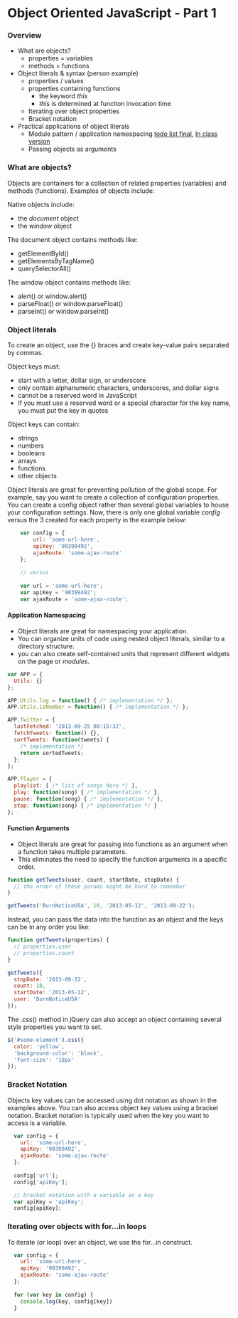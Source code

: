 Object Oriented JavaScript - Part 1
===================================

### Overview
* What are objects?
  * properties = variables
  * methods = functions
* Object literals & syntax (person example)
  * properties / values
  * properties containing functions
    * the keyword _this_
    * _this_ is determined at function invocation time
  * Iterating over object properties
  * Bracket notation
* Practical applications of object literals
  * Module pattern / application namespacing [todo list final](http://jsbin.com/uXAzeGi/2/edit), [In class version](http://jsbin.com/ENEwaHu/1/edit)
  * Passing objects as arguments

### What are objects?
Objects are containers for a collection of related properties (variables) and methods (functions). Examples of objects include:

Native objects include:

* the _document_ object
* the _window_ object

The document object contains methods like:
* getElementById()
* getElementsByTagName()
* querySelectorAll()

The window object contains methods like:
* alert() or window.alert()
* parseFloat() or window.parseFloat()
* parseInt() or window.parseInt()

### Object literals

To create an object, use the {} braces and create key-value pairs separated by commas.

Object keys must:
* start with a letter, dollar sign, or underscore
* only contain alphanumeric characters, underscores, and dollar signs
* cannot be a reserved word in JavaScript
* If you must use a reserved word or a special character for the key name, you must put the key in quotes

Object keys can contain:
* strings
* numbers
* booleans
* arrays
* functions
* other objects


Object literals are great for preventing pollution of the global scope. For example, say you want to create a collection of configuration properties. You can create a config object rather than several global variables to house your configuration settings. Now, there is only one global variable _config_ versus the 3 created for each property in the example below:

```js
	var config = {
		url: 'some-url-here',
		apiKey: '90399492',
		ajaxRoute: 'some-ajax-route'
	};
	
	// versus
	
	var url = 'some-url-here';
	var apiKey = '90399492';
	var ajaxRoute = 'some-ajax-route';
```

#### Application Namespacing
* Object literals are great for namespacing your application. 
* You can organize units of code using nested object literals, similar to a directory structure.
* you can also create self-contained units that represent different widgets on the page or _modules_.

```js
var APP = {
  Utils: {}
};

APP.Utils.log = function() { /* implementation */ };
APP.Utils.isNumber = function() { /* implementation */ };

APP.Twitter = {
  lastFetched: '2013-09-25 08:15:32',
  fetchTweets: function() {},
  sortTweets: function(tweets) {
    /* implementation */
    return sortedTweets;
  };
};

APP.Player = {
  playlist: [ /* list of songs here */ ],
  play: function(song) { /* implementation */ },
  pause: function(song) { /* implementation */ },
  stop: function(song) { /* implementation */ }
};
```

#### Function Arguments
* Object literals are great for passing into functions as an argument when a function takes multiple parameters. 
* This eliminates the need to specify the function arguments in a specific order.

```js
function getTweets(user, count, startDate, stopDate) {
  // the order of these params might be hard to remember
}

getTweets('BurnNoticeUSA', 10, '2013-05-12', '2013-09-22');
```

Instead, you can pass the data into the function as an object and the keys can be in any order you like:

```js
function getTweets(properties) {
  // properties.user
  // properties.count
}

getTweets({
  stopDate: '2013-09-22',
  count: 10,
  startDate: '2013-05-12',
  user: 'BurnNoticeUSA'
});
```

The .css() method in jQuery can also accept an object containing several style properties you want to set.

```js
$('#some-element').css({
  color: 'yellow',
  'background-color': 'black',
  'font-size': '18px'
});
```

### Bracket Notation

Objects key values can be accessed using dot notation as shown in the examples above. You can also access object key values using a bracket notation. Bracket notation is typically used when the key you want to access is a variable.

```js
  var config = {
    url: 'some-url-here',
    apiKey: '90399492',
    ajaxRoute: 'some-ajax-route'
  };
  
  config['url'];
  config['apiKey'];

  // bracket notation with a variable as a key
  var apiKey = 'apiKey';
  config[apiKey];
```

### Iterating over objects with for...in loops

To iterate (or loop) over an object, we use the for...in construct.

```js
  var config = {
    url: 'some-url-here',
    apiKey: '90399492',
    ajaxRoute: 'some-ajax-route'
  };
  
  for (var key in config) {
    console.log(key, config[key])
  }
```

